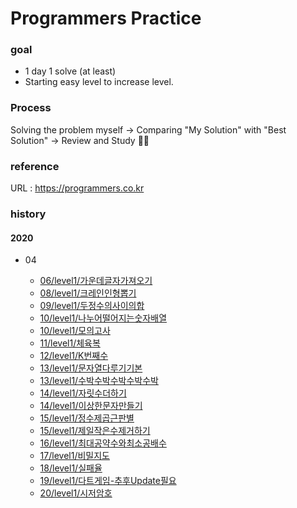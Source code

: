 Programmers Practice
====================

### goal 
 - 1 day 1 solve (at least)
 - Starting easy level to increase level.

### Process
 Solving the problem myself -> Comparing "My Solution" with "Best Solution" -> Review and Study :man_student:

### reference 
URL : https://programmers.co.kr



### history

#### 2020

- 04

  - [06/level1/가운데글자가져오기](https://github.com/tootoomaa/SolvedProgrammers/blob/master/2020/04/06:level1:가운데글자가져오기.md)
  - [08/level1/크레인인형뽑기](https://github.com/tootoomaa/SolvedProgrammers/blob//master/2020/04/08:level1:크레인인형뽑기.md)
  - [09/level1/두정수의사이의합](https://github.com/tootoomaa/SolvedProgrammers/blob/master/2020/04/09:level1:두정수의사이의합.md)
  - [10/level1/나누어떨어지는숫자배열](https://github.com/tootoomaa/SolvedProgrammers/blob/master/2020/04/10:level1:나누어떨어지는숫자배열.md)
  - [10/level1/모의고사](https://github.com/tootoomaa/SolvedProgrammers/blob/master/2020/04/10:level1:모의고사.md)
  - [11/level1/체육복](https://github.com/tootoomaa/SolvedProgrammers/blob/master/2020/04/11:level1:체육복.md)
  - [12/level1/K번째수](https://github.com/tootoomaa/SolvedProgrammers/blob/master/2020/04/12:level1:K번째수.md)
  - [13/level1/문자열다루기기본](https://github.com/tootoomaa/SolvedProgrammers/blob/master/2020/04/13:level1:문자열다루기기본.md)
  - [13/level1/수박수박수박수박수박](https://github.com/tootoomaa/SolvedProgrammers/blob/master/2020/04/13:level1:수박수박수박수박수박.md)
  - [14/level1/자릿수더하기](https://github.com/tootoomaa/SolvedProgrammers/blob/master/2020/04/14:level1:자릿수더하기.md)
  - [14/level1/이상한문자만들기](https://github.com/tootoomaa/SolvedProgrammers/blob/master/2020/04/14:level1:이상한문자만들기.md)
  - [15/level1/정수제곱근판별](https://github.com/tootoomaa/SolvedProgrammers/blob/master/2020/04/15:level1:정수제곱근판별.md)
  - [15/level1/제일작은수제거하기](https://github.com/tootoomaa/SolvedProgrammers/blob/master/2020/04/15:level1:제일작은수제거하기.md)
  - [16/level1/최대공약수와최소공배수](https://github.com/tootoomaa/SolvedProgrammers/blob/master/2020/04/16:level1:최대공약수와최소공배수.md)
  - [17/level1/비밀지도](https://github.com/tootoomaa/SolvedProgrammers/blob/master/2020/04/17:level1:비밀지도.md)
  - [18/level1/실패율](https://github.com/tootoomaa/SolvedProgrammers/blob/master/2020/04/18:level1:실패율.md)
  - [19/level1/다트게임-추후Update필요](https://github.com/tootoomaa/SolvedProgrammers/blob/master/2020/04/19:level1:다트게임-Update.md) 
  - [20/level1/시저암호](https://github.com/tootoomaa/SolvedProgrammers/blob/master/2020/04/12:level1:시저암호.md)

